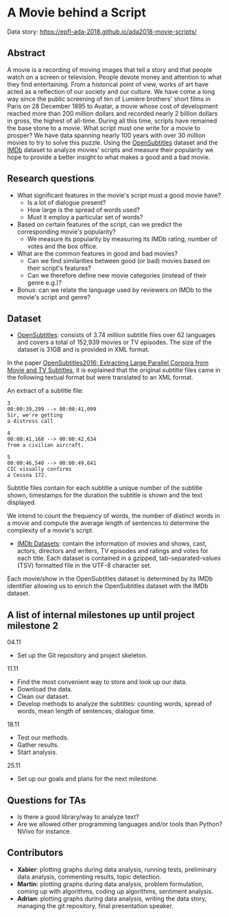 # A Movie behind a Script

Data story: https://epfl-ada-2018.github.io/ada2018-movie-scripts/

## Abstract

A movie is a recording of moving images that tell a story and that people watch on a screen or television. People devote money and attention to what they find entertaining. From a historical point of view, works of art have acted as a reflection of our society and our culture. We have come a long way since the public screening of ten of Lumière brothers' short films in Paris on 28 December 1895 to Avatar, a movie whose cost of development reached more than 200 million dollars and recorded nearly 2 billion dollars in gross, the highest of all-time. During all this time, scripts have remained the base stone to a movie. What script must one write for a movie to prosper? We have data spanning nearly 100 years with over 30 million movies to try to solve this puzzle. Using the [OpenSubtitles](https://icitdocs.epfl.ch/display/clusterdocs/OpenSubtitles) dataset and the [IMDb](https://datasets.imdbws.com/) dataset to analyze movies' scripts and measure their popularity we hope to provide a better insight to what makes a good and a bad movie.

[//]: # (A 150 word description of the project idea, goals, dataset used. What story you would like to tell and why? What's the motivation behind your project?)

## Research questions

- What significant features in the movie's script must a good movie have?
  - Is a lot of dialogue present?
  - How large is the spread of words used?
  - Must it employ a particular set of words?
- Based on certain features of the script, can we predict the corresponding movie's popularity?
  - We measure its popularity by measuring its IMDb rating, number of votes and the box office.
- What are the common features in good and bad movies?
  - Can we find similarities between good (or bad) movies based on their script's features?
  - Can we therefore define new movie categories (instead of their genre e.g.)?
- Bonus: can we relate the language used by reviewers on IMDb to the movie's script and genre?

[//]: # (A list of research questions you would like to address during the project.)

## Dataset

- [OpenSubtitles](https://icitdocs.epfl.ch/display/clusterdocs/OpenSubtitles): consists of 3.74 million subtitle files over 62 languages and covers a total of 152,939 movies or TV episodes. The size of the dataset is 31GB and is provided in XML format.

In the paper [OpenSubtitles2016: Extracting Large Parallel Corpora
from Movie and TV Subtitles](http://www.lrec-conf.org/proceedings/lrec2016/pdf/947_Paper.pdf), it is explained that the original subtitle files came in the following textual format but were translated to an XML format.

An extract of a subtitle file:
```
3
00:00:39,299 --> 00:00:41,099
Sir, we're getting
a distress call

4
00:00:41,168 --> 00:00:42,634
from a civilian aircraft.

5
00:00:46,540 --> 00:00:49,641
CIC visually confirms
a Cessna 172.
```
Subtitle files contain for each subtitle a unique number of the subtitle shown, timestamps for the duration the subtitle is shown and the text displayed.

We intend to count the frequency of words, the number of distinct words in a movie and compute the average length of sentences to determine the complexity of a movie's script.

- [IMDb Datasets](https://datasets.imdbws.com/): contain the information of movies and shows, cast, actors, directors and writers, TV episodes and ratings and votes for each title. Each dataset is contained in a gzipped, tab-separated-values (TSV) formatted file in the UTF-8 character set.

Each movie/show in the OpenSubtitles dataset is determined by its IMDb identifier allowing us to enrich the OpenSubtitles dataset with the IMDb dataset.

[//]: # (List the datasets you want to use, and some ideas on how do you expect to get, manage, process and enrich it/them. Show us you've read the docs and some examples, and you've a clear idea on what to expect. Discuss data size and format if relevant.)

## A list of internal milestones up until project milestone 2

04.11

- Set up the Git repository and project skeleton.

11.11
- Find the most convenient way to store and look up our data.
- Download the data.
- Clean our dataset.
- Develop methods to analyze the subtitles: counting words, spread of  words, mean length of sentences, dialogue time.

18.11

- Test our methods.
- Gather results.
- Start analysis.

25.11

- Set up our goals and plans for the next milestone.

[//]: # (Add here a sketch of your planning for the next project milestone.)

## Questions for TAs

- Is there a good library/way to analyze text?
- Are we allowed other programming languages and/or tools than Python? NVivo for instance.

[//]: # (Add here some questions you have for us, in general or project-specific.)

## Contributors

- **Xabier**: plotting graphs during data analysis, running tests, preliminary data analysis, commenting results, topic detection.
- **Martin**: plotting graphs during data analysis, problem formulation, coming up with algorithms, coding up algorithms, sentiment analysis.
- **Adrian**: plotting graphs during data analysis, writing the data story, managing the git repository, final presentation speaker.
